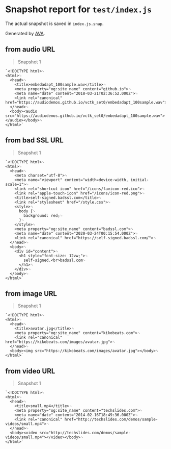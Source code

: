 # Snapshot report for `test/index.js`

The actual snapshot is saved in `index.js.snap`.

Generated by [AVA](https://avajs.dev).

## from audio URL

> Snapshot 1

    `<!DOCTYPE html>␊
    <html>␊
      <head>␊
        <title>embedadapt_100sample.wav</title>␊
        <meta property="og:site_name" content="github.io">␊
        <meta name="date" content="2018-03-21T02:36:52.000Z">␊
        <link rel="canonical" href="https://audiodemos.github.io/vctk_set0/embedadapt_100sample.wav">␊
      </head>␊
      <body><audio src="https://audiodemos.github.io/vctk_set0/embedadapt_100sample.wav"></audio></body>␊
    </html>`

## from bad SSL URL

> Snapshot 1

    `<!DOCTYPE html>␊
    <html>␊
      <head>␊
        <meta charset="utf-8">␊
        <meta name="viewport" content="width=device-width, initial-scale=1">␊
        <link rel="shortcut icon" href="/icons/favicon-red.ico">␊
        <link rel="apple-touch-icon" href="/icons/icon-red.png">␊
        <title>self-signed.badssl.com</title>␊
        <link rel="stylesheet" href="/style.css">␊
        <style>␊
          body {␊
            background: red;␊
          }␊
        </style>␊
        <meta property="og:site_name" content="badssl.com">␊
        <meta name="date" content="2020-03-24T00:15:54.000Z">␊
        <link rel="canonical" href="https://self-signed.badssl.com/">␊
      </head>␊
      <body>␊
        <div id="content">␊
          <h1 style="font-size: 12vw;">␊
            self-signed.<br>badssl.com␊
          </h1>␊
        </div>␊
      </body>␊
    </html>`

## from image URL

> Snapshot 1

    `<!DOCTYPE html>␊
    <html>␊
      <head>␊
        <title>avatar.jpg</title>␊
        <meta property="og:site_name" content="kikobeats.com">␊
        <link rel="canonical" href="https://kikobeats.com/images/avatar.jpg">␊
      </head>␊
      <body><img src="https://kikobeats.com/images/avatar.jpg"></body>␊
    </html>`

## from video URL

> Snapshot 1

    `<!DOCTYPE html>␊
    <html>␊
      <head>␊
        <title>small.mp4</title>␊
        <meta property="og:site_name" content="techslides.com">␊
        <meta name="date" content="2014-02-16T18:49:36.000Z">␊
        <link rel="canonical" href="http://techslides.com/demos/sample-videos/small.mp4">␊
      </head>␊
      <body><video src="http://techslides.com/demos/sample-videos/small.mp4"></video></body>␊
    </html>`
